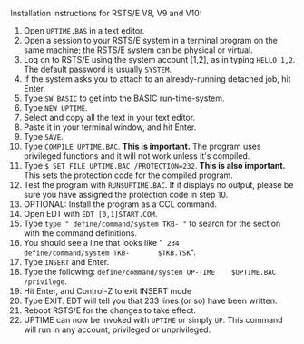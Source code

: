 Installation instructions for RSTS/E V8, V9 and V10:
1. Open `UPTIME.BAS` in a text editor.
2. Open a session to your RSTS/E system in a terminal program on the same machine; the RSTS/E system can be physical or virtual.
3. Log on to RSTS/E using the system account [1,2], as in typing `HELLO 1,2`.  The default password is usually `SYSTEM`.
4. If the system asks you to attach to an already-running detached job, hit Enter.
5. Type `SW BASIC` to get into the BASIC run-time-system.
6. Type `NEW UPTIME`.
7. Select and copy all the text in your text editor.
8. Paste it in your terminal window, and hit Enter.
9. Type `SAVE`.
10. Type `COMPILE UPTIME.BAC`.  **This is important.** The program uses privileged functions and it will not work unless it's compiled.
11. Type `$ SET FILE UPTIME.BAC /PROTECTION=232`. **This is also important.** This sets the protection code for the compiled program. 
12. Test the program with `RUN$UPTIME.BAC`. If it displays no output, please be sure you have assigned the protection code in step 10.
13. OPTIONAL:  Install the program as a CCL command.
14. Open EDT with `EDT [0,1]START.COM`.
15. Type `type " define/command/system TKB- "` to search for the section with the command definitions.
16. You should see a line that looks like "` 234        define/command/system TKB-       $TKB.TSK`".
17. Type `INSERT` and Enter.
18. Type the following: `define/command/system UP-TIME    $UPTIME.BAC    /privilege`.
19. Hit Enter, and Control-Z to exit INSERT mode
20. Type EXIT. EDT will tell you that 233 lines (or so) have been written.
21. Reboot RSTS/E for the changes to take effect.
22. UPTIME can now be invoked with `UPTIME` or simply `UP`. This command will run in any account, privileged or unprivileged.
